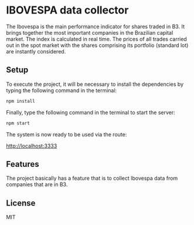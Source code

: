 # IBOVESPA data collector

The Ibovespa is the main performance indicator for shares traded in B3. It brings together the most important companies in the Brazilian capital market.
The index is calculated in real time. The prices of all trades carried out in the spot market with the shares comprising its portfolio (standard lot) are instantly considered.

## Setup

To execute the project, it will be necessary to install the dependencies by typing the following command in the terminal:

```bash
npm install
```

Finally, type the following command in the terminal to start the server:

```bash
npm start
```
The system is now ready to be used via the route:

[http://localhost:3333](http://localhost:3000)

## Features

The project basically has a feature that is to collect Ibovespa data from companies that are in B3.

## License

MIT

